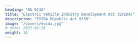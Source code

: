```yaml
---
heading: "RA 9136"
title: "Electric Vehicle Industry Development Act (EVIDA)"
description: "EVIDA Republic Act 9136"
image: "/covers/evida.jpg"
# date: 2022-03-26
weight: 14
---
```




